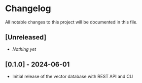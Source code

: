 # Changelog

All notable changes to this project will be documented in this file.

## [Unreleased]
- _Nothing yet_

## [0.1.0] - 2024-06-01
- Initial release of the vector database with REST API and CLI
